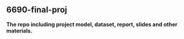 ## 6690-final-proj
**The repo including project model, dataset, report, slides and other materials.**
